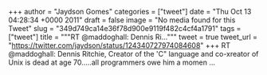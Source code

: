
+++
author = "Jaydson Gomes"
categories = ["tweet"]
date = "Thu Oct 13 04:28:34 +0000 2011"
draft = false
image = "No media found for this Tweet"
slug = "349d749ca14e36f78d900e9119f482c4cf4a1791"
tags = ["tweet"]
title = """RT @maddoghall: Dennis Ri..."""
tweet = true
tweet_url = "https://twitter.com/jaydson/status/124340727974084608"
+++
RT @maddoghall: Dennis Ritchie, Creator of the 'C" language and co-xreator of Unix is dead at age 70.....all programmers owe him a momen ...
